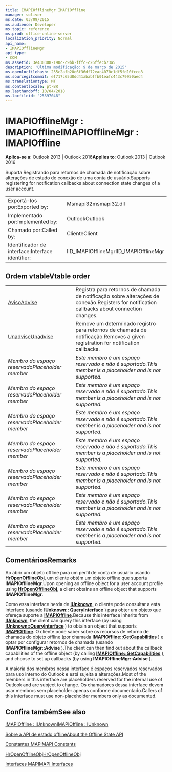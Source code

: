 ```yaml
---
title: IMAPIOfflineMgr IMAPIOffline
manager: soliver
ms.date: 03/09/2015
ms.audience: Developer
ms.topic: reference
ms.prod: office-online-server
localization_priority: Normal
api_name:
- IMAPIOfflineMgr
api_type:
- COM
ms.assetid: 3e430308-190c-c9bb-fffc-c26ffecb73a5
description: 'Última modificação: 9 de março de 2015'
ms.openlocfilehash: 235c2afb20e6f36df72eac4070c1df5fd10fcce8
ms.sourcegitcommit: ef717c65d8dd41ababffb01eafc443c79950aed4
ms.translationtype: MT
ms.contentlocale: pt-BR
ms.lasthandoff: 10/04/2018
ms.locfileid: "25397048"
---
```

# <a name="imapiofflinemgr--imapioffline"></a><span data-ttu-id="bf8e0-103">IMAPIOfflineMgr : IMAPIOffline</span><span class="sxs-lookup"><span data-stu-id="bf8e0-103">IMAPIOfflineMgr : IMAPIOffline</span></span>

  
  
<span data-ttu-id="bf8e0-104">**Aplica-se a**: Outlook 2013 | Outlook 2016</span><span class="sxs-lookup"><span data-stu-id="bf8e0-104">**Applies to**: Outlook 2013 | Outlook 2016</span></span> 
  
<span data-ttu-id="bf8e0-105">Suporta Registrando para retornos de chamada de notificação sobre alterações de estado de conexão de uma conta de usuário.</span><span class="sxs-lookup"><span data-stu-id="bf8e0-105">Supports registering for notification callbacks about connection state changes of a user account.</span></span>
  
|||
|:-----|:-----|
|<span data-ttu-id="bf8e0-106">Exportá-los por:</span><span class="sxs-lookup"><span data-stu-id="bf8e0-106">Exported by:</span></span>  <br/> |<span data-ttu-id="bf8e0-107">Msmapi32</span><span class="sxs-lookup"><span data-stu-id="bf8e0-107">msmapi32.dll</span></span>  <br/> |
|<span data-ttu-id="bf8e0-108">Implementado por:</span><span class="sxs-lookup"><span data-stu-id="bf8e0-108">Implemented by:</span></span>  <br/> |<span data-ttu-id="bf8e0-109">Outlook</span><span class="sxs-lookup"><span data-stu-id="bf8e0-109">Outlook</span></span>  <br/> |
|<span data-ttu-id="bf8e0-110">Chamado por:</span><span class="sxs-lookup"><span data-stu-id="bf8e0-110">Called by:</span></span>  <br/> |<span data-ttu-id="bf8e0-111">Cliente</span><span class="sxs-lookup"><span data-stu-id="bf8e0-111">Client</span></span>  <br/> |
|<span data-ttu-id="bf8e0-112">Identificador de interface:</span><span class="sxs-lookup"><span data-stu-id="bf8e0-112">Interface identifier:</span></span>  <br/> |<span data-ttu-id="bf8e0-113">IID_IMAPIOfflineMgr</span><span class="sxs-lookup"><span data-stu-id="bf8e0-113">IID_IMAPIOfflineMgr</span></span>  <br/> |
   
## <a name="vtable-order"></a><span data-ttu-id="bf8e0-114">Ordem vtable</span><span class="sxs-lookup"><span data-stu-id="bf8e0-114">Vtable order</span></span>

|||
|:-----|:-----|
|[<span data-ttu-id="bf8e0-115">Aviso</span><span class="sxs-lookup"><span data-stu-id="bf8e0-115">Advise</span></span>](imapiofflinemgr-advise.md) <br/> |<span data-ttu-id="bf8e0-116">Registra para retornos de chamada de notificação sobre alterações de conexão.</span><span class="sxs-lookup"><span data-stu-id="bf8e0-116">Registers for notification callbacks about connection changes.</span></span>  <br/> |
|[<span data-ttu-id="bf8e0-117">Unadvise</span><span class="sxs-lookup"><span data-stu-id="bf8e0-117">Unadvise</span></span>](imapiofflinemgr-unadvise.md) <br/> |<span data-ttu-id="bf8e0-118">Remove um determinado registro para retornos de chamada de notificação.</span><span class="sxs-lookup"><span data-stu-id="bf8e0-118">Removes a given registration for notification callbacks.</span></span>  <br/> |
| <span data-ttu-id="bf8e0-119">*Membro do espaço reservado*</span><span class="sxs-lookup"><span data-stu-id="bf8e0-119">*Placeholder member*</span></span>  <br/> | <span data-ttu-id="bf8e0-120">*Este membro é um espaço reservado e não é suportado.*</span><span class="sxs-lookup"><span data-stu-id="bf8e0-120">*This member is a placeholder and is not supported.*</span></span>  <br/> |
| <span data-ttu-id="bf8e0-121">*Membro do espaço reservado*</span><span class="sxs-lookup"><span data-stu-id="bf8e0-121">*Placeholder member*</span></span>  <br/> | <span data-ttu-id="bf8e0-122">*Este membro é um espaço reservado e não é suportado.*</span><span class="sxs-lookup"><span data-stu-id="bf8e0-122">*This member is a placeholder and is not supported.*</span></span>  <br/> |
| <span data-ttu-id="bf8e0-123">*Membro do espaço reservado*</span><span class="sxs-lookup"><span data-stu-id="bf8e0-123">*Placeholder member*</span></span>  <br/> | <span data-ttu-id="bf8e0-124">*Este membro é um espaço reservado e não é suportado.*</span><span class="sxs-lookup"><span data-stu-id="bf8e0-124">*This member is a placeholder and is not supported.*</span></span>  <br/> |
| <span data-ttu-id="bf8e0-125">*Membro do espaço reservado*</span><span class="sxs-lookup"><span data-stu-id="bf8e0-125">*Placeholder member*</span></span>  <br/> | <span data-ttu-id="bf8e0-126">*Este membro é um espaço reservado e não é suportado.*</span><span class="sxs-lookup"><span data-stu-id="bf8e0-126">*This member is a placeholder and is not supported.*</span></span>  <br/> |
| <span data-ttu-id="bf8e0-127">*Membro do espaço reservado*</span><span class="sxs-lookup"><span data-stu-id="bf8e0-127">*Placeholder member*</span></span>  <br/> | <span data-ttu-id="bf8e0-128">*Este membro é um espaço reservado e não é suportado.*</span><span class="sxs-lookup"><span data-stu-id="bf8e0-128">*This member is a placeholder and is not supported.*</span></span>  <br/> |
| <span data-ttu-id="bf8e0-129">*Membro do espaço reservado*</span><span class="sxs-lookup"><span data-stu-id="bf8e0-129">*Placeholder member*</span></span>  <br/> | <span data-ttu-id="bf8e0-130">*Este membro é um espaço reservado e não é suportado.*</span><span class="sxs-lookup"><span data-stu-id="bf8e0-130">*This member is a placeholder and is not supported.*</span></span>  <br/> |
| <span data-ttu-id="bf8e0-131">*Membro do espaço reservado*</span><span class="sxs-lookup"><span data-stu-id="bf8e0-131">*Placeholder member*</span></span>  <br/> | <span data-ttu-id="bf8e0-132">*Este membro é um espaço reservado e não é suportado.*</span><span class="sxs-lookup"><span data-stu-id="bf8e0-132">*This member is a placeholder and is not supported.*</span></span>  <br/> |
   
## <a name="remarks"></a><span data-ttu-id="bf8e0-133">Comentários</span><span class="sxs-lookup"><span data-stu-id="bf8e0-133">Remarks</span></span>

<span data-ttu-id="bf8e0-134">Ao abrir um objeto offline para um perfil de conta de usuário usando **[HrOpenOfflineObj](hropenofflineobj.md)**, um cliente obtém um objeto offline que suporta **IMAPIOfflineMgr**.</span><span class="sxs-lookup"><span data-stu-id="bf8e0-134">Upon opening an offline object for a user account profile using **[HrOpenOfflineObj](hropenofflineobj.md)**, a client obtains an offline object that supports **IMAPIOfflineMgr**.</span></span> 
  
<span data-ttu-id="bf8e0-135">Como essa interface herda de **[IUnknown](https://msdn.microsoft.com/library/ms680509%28v=VS.85%29.aspx)**, o cliente pode consultar a esta interface (usando **[IUnknown:: QueryInterface](https://msdn.microsoft.com/library/ms682521%28v=VS.85%29.aspx)** ) para obter um objeto que ofereça suporte a **[IMAPIOffline](imapiofflineiunknown.md)**.</span><span class="sxs-lookup"><span data-stu-id="bf8e0-135">Because this interface inherits from **[IUnknown](https://msdn.microsoft.com/library/ms680509%28v=VS.85%29.aspx)**, the client can query this interface (by using **[IUnknown::QueryInterface](https://msdn.microsoft.com/library/ms682521%28v=VS.85%29.aspx)** ) to obtain an object that supports **[IMAPIOffline](imapiofflineiunknown.md)**.</span></span> <span data-ttu-id="bf8e0-136">O cliente pode saber sobre os recursos de retorno de chamada do objeto offline (por chamada **[IMAPIOffline::GetCapabilities](imapioffline-getcapabilities.md)** ) e optar por configurar retornos de chamada (usando **IMAPIOfflineMgr::Advise** ).</span><span class="sxs-lookup"><span data-stu-id="bf8e0-136">The client can then find out about the callback capabilities of the offline object (by calling **[IMAPIOffline::GetCapabilities](imapioffline-getcapabilities.md)** ), and choose to set up callbacks (by using **IMAPIOfflineMgr::Advise** ).</span></span> 
  
<span data-ttu-id="bf8e0-137">A maioria dos membros nessa interface é espaços reservados reservados para uso interno do Outlook e está sujeita a alterações.</span><span class="sxs-lookup"><span data-stu-id="bf8e0-137">Most of the members in this interface are placeholders reserved for the internal use of Outlook and are subject to change.</span></span> <span data-ttu-id="bf8e0-138">Os chamadores dessa interface devem usar membros sem placeholder apenas conforme documentado.</span><span class="sxs-lookup"><span data-stu-id="bf8e0-138">Callers of this interface must use non-placeholder members only as documented.</span></span>
  
## <a name="see-also"></a><span data-ttu-id="bf8e0-139">Confira também</span><span class="sxs-lookup"><span data-stu-id="bf8e0-139">See also</span></span>



[<span data-ttu-id="bf8e0-140">IMAPIOffline : IUnknown</span><span class="sxs-lookup"><span data-stu-id="bf8e0-140">IMAPIOffline : IUnknown</span></span>](imapiofflineiunknown.md)


[<span data-ttu-id="bf8e0-141">Sobre a API de estado offline</span><span class="sxs-lookup"><span data-stu-id="bf8e0-141">About the Offline State API</span></span>](about-the-offline-state-api.md)
  
[<span data-ttu-id="bf8e0-142">Constantes MAPI</span><span class="sxs-lookup"><span data-stu-id="bf8e0-142">MAPI Constants</span></span>](mapi-constants.md)
  
[<span data-ttu-id="bf8e0-143">HrOpenOfflineObj</span><span class="sxs-lookup"><span data-stu-id="bf8e0-143">HrOpenOfflineObj</span></span>](hropenofflineobj.md)
  
[<span data-ttu-id="bf8e0-144">Interfaces MAPI</span><span class="sxs-lookup"><span data-stu-id="bf8e0-144">MAPI Interfaces</span></span>](mapi-interfaces.md)

